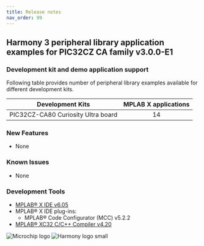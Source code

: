 ```yaml
---
title: Release notes
nav_order: 99
---
```


## Harmony 3 peripheral library application examples for PIC32CZ CA family  v3.0.0-E1

### Development kit and demo application support

Following table provides number of peripheral library examples available for different development kits.

| Development Kits  | MPLAB X applications |
|:-----------------:|:-------------------:|
| PIC32CZ-CA80 Curiosity Ultra board | 14 |

### New Features

- None

### Known Issues

- None

### Development Tools

- [MPLAB® X IDE v6.05](https://www.microchip.com/mplab/mplab-x-ide)
- MPLAB® X IDE plug-ins:
  - MPLAB® Code Configurator (MCC) v5.2.2
- [MPLAB® XC32 C/C++ Compiler v4.20](https://www.microchip.com/mplab/compilers)

![Microchip logo](https://raw.githubusercontent.com/wiki/Microchip-MPLAB-Harmony/Microchip-MPLAB-Harmony.github.io/images/microchip_logo.png)
![Harmony logo small](https://raw.githubusercontent.com/wiki/Microchip-MPLAB-Harmony/Microchip-MPLAB-Harmony.github.io/images/microchip_mplab_harmony_logo_small.png)




